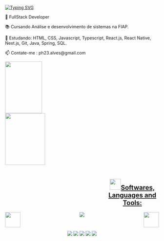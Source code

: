 [![Typing SVG](https://readme-typing-svg.herokuapp.com?color=FFD43D&lines=Opaa%2C+eae+Ph+aqui!+%E2%9A%A1)](https://git.io/typing-svg)
 
<!-- ![fundo youtube](https://user-images.githubusercontent.com/80326186/193373711-80fa9fde-ca01-4085-b3a5-11d4628aadd0.png) -->
<div>
 <p text-align="left">🔭 FullStack Developer</p>
 <p>📚 Cursando Análise e desenvolvimento de sistemas na FIAP.</p>
 <p>🌱 Estudando: HTML, CSS, Javascript, Typescript, React.js, React Native, Next.js, Git, Java, Spring, SQL.</p>
 <p>📫 Contate-me : ph23.alves@gmail.com</p>
</div> 

 <a href="https://github.com/PhAlves23">
 
 <div width="100%">
   <img width="49%" height="170em" src="https://github-readme-stats.vercel.app/api?username=PhAlves23&show_icons=true&theme=tokyonight&title_color=ffd43d&text_color=ffffff&bg_color=171717&icon_color=FFD43D&hide_border=true&include_all_commits=true&count_private=true">
 <!--   <br/> -->
 <!--   <img src="https://github-readme-streak-stats.herokuapp.com/?user=PhAlves23&theme=halloween&background=2B475E&hide_border=true"><br/> -->
   <img width="51%" height="170em" src="https://github-readme-stats.vercel.app/api/top-langs/?username=PhAlves23&layout=compact&langs_count=7&&theme=tokyonight&title_color=ffd43d&text_color=ffffff&bg_color=171717&icon_color=ffd43d&hide_border=true"><br/>
</div>
 
<div align='center' style="display: inline_block align: center">
 <br/>
 <h2 style="margin-left: 330px"><img width="36" src="https://media1.giphy.com/media/IauL6LvGNlT3ffhcqq/giphy.gif">Softwares, Languages and Tools:</h2>
<div style="display: inline_block" align="center">
    <img width="50px" align="left" src="https://media.tenor.com/Aq4nnClR37AAAAAi/nervous-dog-spinning.gif" />
    <img width="50px" align="right" src="https://media.tenor.com/Aq4nnClR37AAAAAi/nervous-dog-spinning.gif" />
<img align="center" src="https://skillicons.dev/icons?i=linux,powershell,git,vscode,javascript,typescript,css,html,react,nextjs,sass,nodejs,styledcomponents,vercel,bash,github,redux,vite,postman,eclipse,java,spring,hibernate,ai,ps,pr,mysql,figma,xd,maven" />
  
<br/>
 
 <br>
<!--  
  <img align="center" alt="Ph-Js" height="30" width="40" src="https://raw.githubusercontent.com/devicons/devicon/master/icons/javascript/javascript-plain.svg">
  <img align="center" alt="Ph-HTML" height="30" width="40" src="https://raw.githubusercontent.com/devicons/devicon/master/icons/html5/html5-original.svg">
  <img align="center" alt="Ph-CSS" height="30" width="40" src="https://raw.githubusercontent.com/devicons/devicon/master/icons/css3/css3-original.svg">
  <img align="center" alt="Ph-Git" height="30" width="40" src="https://raw.githubusercontent.com/devicons/devicon/master/icons/git/git-original.svg">
  <img align="center" alt="Ph-Figma" height="30" width="40" src="https://raw.githubusercontent.com/devicons/devicon/master/icons/figma/figma-original.svg">
  <img align="center" alt="Ph-Java" height="30" width="40" src="https://raw.githubusercontent.com/devicons/devicon/master/icons/java/java-original.svg">
  <img align="center" alt="Ph-Python" height="30" width="40" src="https://raw.githubusercontent.com/devicons/devicon/master/icons/python/python-original.svg">
  <img align="center" alt="Ph-React" height="30" width="40" src="https://raw.githubusercontent.com/devicons/devicon/master/icons/react/react-original.svg">
  <img align="right" alt="" src="">
</div> -->
 
  ##
 
<div align="center">
 
  <a href="https://www.youtube.com/channel/UCRBxtIP5mDsgGd0YqCArgxQ" target="_blank"><img src="https://img.shields.io/badge/YouTube-FF0000?style=for-the-badge&logo=youtube&logoColor=white" target="_blank"></a>
  <a href="https://www.instagram.com/ph_alves23/" target="_blank"><img src="https://img.shields.io/badge/-Instagram-%23E4405F?style=for-the-badge&logo=instagram&logoColor=white" target="_blank"></a>
 	<a href="https://www.twitch.tv/phalves_23" target="_blank"><img src="https://img.shields.io/badge/Twitch-9146FF?style=for-the-badge&logo=twitch&logoColor=white" target="_blank"></a>
  <a href = "mailto:ph23.alves@gmail.com"><img src="https://img.shields.io/badge/Gmail-D14836?style=for-the-badge&logo=gmail&logoColor=white" target="_blank"></a>
  <a href="https://www.linkedin.com/in/ph-alves/" target="_blank"><img src="https://img.shields.io/badge/-LinkedIn-%230077B5?style=for-the-badge&logo=linkedin&logoColor=white" target="_blank"></a> 
 
</div>
